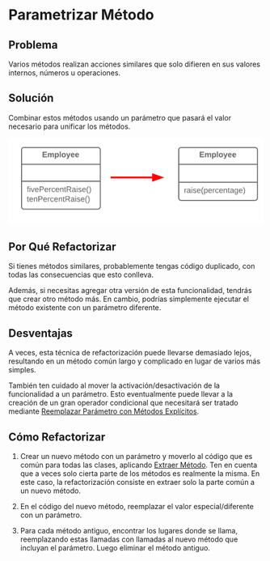 # Parametrizar Método

## Problema
Varios métodos realizan acciones similares que solo difieren en sus valores internos, números u operaciones.

## Solución
Combinar estos métodos usando un parámetro que pasará el valor necesario para unificar los métodos.

![](assets/ParameterizeMethod.png)

## Por Qué Refactorizar
Si tienes métodos similares, probablemente tengas código duplicado, con todas las consecuencias que esto conlleva.

Además, si necesitas agregar otra versión de esta funcionalidad, tendrás que crear otro método más. En cambio, podrías simplemente ejecutar el método existente con un parámetro diferente.

## Desventajas
A veces, esta técnica de refactorización puede llevarse demasiado lejos, resultando en un método común largo y complicado en lugar de varios más simples.

También ten cuidado al mover la activación/desactivación de la funcionalidad a un parámetro. Esto eventualmente puede llevar a la creación de un gran operador condicional que necesitará ser tratado mediante [Reemplazar Parámetro con Métodos Explícitos](../RefactoringPattern/ReplaceParameterWithExplicitMethods.md).

## Cómo Refactorizar

1. Crear un nuevo método con un parámetro y moverlo al código que es común para todas las clases, aplicando [Extraer Método](../RefactoringPattern/ExtractMethod.md). Ten en cuenta que a veces solo cierta parte de los métodos es realmente la misma. En este caso, la refactorización consiste en extraer solo la parte común a un nuevo método.

2. En el código del nuevo método, reemplazar el valor especial/diferente con un parámetro.

3. Para cada método antiguo, encontrar los lugares donde se llama, reemplazando estas llamadas con llamadas al nuevo método que incluyan el parámetro. Luego eliminar el método antiguo.
